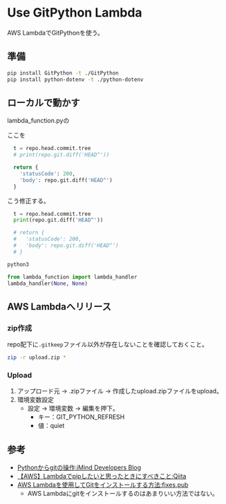 # Use GitPython Lambda

AWS LambdaでGitPythonを使う。

## 準備

``` sh
pip install GitPython -t ./GitPython
pip install python-dotenv -t ./python-dotenv
```

## ローカルで動かす

lambda_function.pyの

ここを
``` python
  t = repo.head.commit.tree
  # print(repo.git.diff('HEAD^'))

  return {
    'statusCode': 200,
    'body': repo.git.diff('HEAD^')
  }
```

こう修正する。
``` python
  t = repo.head.commit.tree
  print(repo.git.diff('HEAD^'))

  # return {
  #   'statusCode': 200,
  #   'body': repo.git.diff('HEAD^')
  # }
```


``` sh
python3
```

``` python
from lambda_function import lambda_handler
lambda_handler(None, None)
```

## AWS Lambdaへリリース

### zip作成

repo配下に```.gitkeep```ファイル以外が存在しないことを確認しておくこと。

``` sh
zip -r upload.zip *
```

### Upload

1. アップロード元 -> .zipファイル -> 作成したupload.zipファイルをupload。
2. 環境変数設定
    - 設定 -> 環境変数 -> 編集を押下。
      - キー：GIT_PYTHON_REFRESH
      - 値：quiet

## 参考

- [Pythonからgitの操作:iMind Developers Blog](https://blog.imind.jp/entry/2020/01/18/065638)
- [【AWS】Lambdaでpipしたいと思ったときにすべきこと:Qiita](https://qiita.com/Hironsan/items/0eb5578f3321c72637b4)
- [AWS Lambdaを使用してGitをインストールする方法:fixes.pub](https://www.fixes.pub/program/844613.html)
  - AWS Lambdaにgitをインストールするのはあまりいい方法ではない。